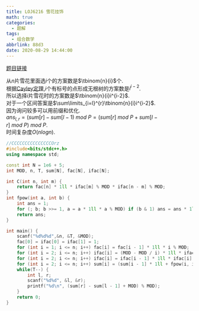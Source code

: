 ```yaml
---
title: LOJ6216 雪花挂饰
math: true
categories:
  - 题解
tags:
  - 组合数学
abbrlink: 88d3
date: 2020-08-29 14:44:00
---
```



[题目链接](https://loj.ac/problem/6216)

从$n$片雪花里面选$i$个的方案数是$\tbinom{n}{i}$个.  
根据[Cayley定理](https://zh.wikipedia.org/zh/%E5%87%B1%E8%90%8A%E5%AE%9A%E7%90%86),$i$个有标号的点形成无根树的方案数是$i^{i-2}$.  
所以选择$i$片雪花时的方案数是$\tbinom{n}{i}i^{i-2}$.  
对于一个区间答案是$\sum\limits_{i=l}^{r}\tbinom{n}{i}i^{i-2}$.  
因为询问较多可以用前缀和优化.   
$ans_{l,r}=(sum[r]-sum[l-1)\ mod\ P=(sum[r]\ mod\ P+sum[l-r]\ mod\ P)\ mod\ P$.    
时间复杂度$O(nlogn)$.   

```cpp
//CCCCCCCCCCCCCCCOrz
#include<bits/stdc++.h>
using namespace std;

const int N = 1e6 + 5;
int MOD, n, T, sum[N], fac[N], ifac[N];

int C(int n, int m) {
    return fac[n] * 1ll * ifac[m] % MOD * ifac[n - m] % MOD;
}
int fpow(int a, int b) {
    int ans = 1;
    for (; b; b >>= 1, a = a * 1ll * a % MOD) if (b & 1) ans = ans * 1ll * a % MOD;
    return ans;
}

int main() {
    scanf("%d%d%d",&n, &T, &MOD);
    fac[0] = ifac[0] = ifac[1] = 1;
    for (int i = 1; i <= n; i++) fac[i] = fac[i - 1] * 1ll * i % MOD;
    for (int i = 2; i <= n; i++) ifac[i] = (MOD - MOD / i) * 1ll * ifac[MOD % i] % MOD;
    for (int i = 2; i <= n; i++) ifac[i] = ifac[i - 1] * 1ll * ifac[i] % MOD;
    for (int i = 2; i <= n; i++) sum[i] = (sum[i - 1] * 1ll + fpow(i, i - 2) * 1ll * C(n, i)) % MOD;
    while(T--) {
        int l, r;
        scanf("%d%d", &l, &r);
        printf("%d\n", (sum[r] - sum[l - 1] + MOD) % MOD);
    }
    return 0;
}
```